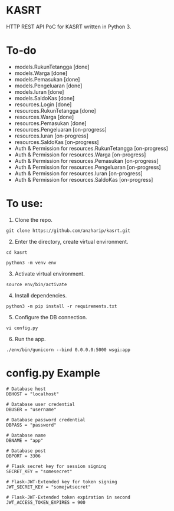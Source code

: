 # KASRT
HTTP REST API PoC for KASRT written in Python 3. 

# To-do
* models.RukunTetangga [done]
* models.Warga [done]
* models.Pemasukan [done]
* models.Pengeluaran [done]
* models.Iuran [done]
* models.SaldoKas [done]
* resources.Login [done]
* resources.RukunTetangga [done]
* resources.Warga [done]
* resources.Pemasukan [done]
* resources.Pengeluaran [on-progress]
* resources.Iuran [on-progress]
* resources.SaldoKas [on-progress]
* Auth & Permission for resources.RukunTetangga [on-progress]
* Auth & Permission for resources.Warga [on-progress]
* Auth & Permission for resources.Pemasukan [on-progress]
* Auth & Permission for resources.Pengeluaran [on-progress]
* Auth & Permission for resources.Iuran [on-progress]
* Auth & Permission for resources.SaldoKas [on-progress]

# To use: 
1. Clone the repo. 

```git clone https://github.com/anzharip/kasrt.git```

2. Enter the directory, create virtual environment. 

```cd kasrt```

```python3 -m venv env```

3. Activate virtual environment. 

```
source env/bin/activate
```

4. Install dependencies. 

```python3 -m pip install -r requirements.txt```

5. Configure the DB connection. 

```vi config.py```

6. Run the app. 

```./env/bin/gunicorn --bind 0.0.0.0:5000 wsgi:app```

# config.py Example

```
# Database host
DBHOST = "localhost"

# Database user credential
DBUSER = "username"

# Database password credential
DBPASS = "password"

# Database name
DBNAME = "app"

# Database post
DBPORT = 3306

# Flask secret key for session signing
SECRET_KEY = "somesecret"

# Flask-JWT-Extended key for token signing
JWT_SECRET_KEY = "somejwtsecret"

# Flask-JWT-Extended token expiration in second
JWT_ACCESS_TOKEN_EXPIRES = 900
```
